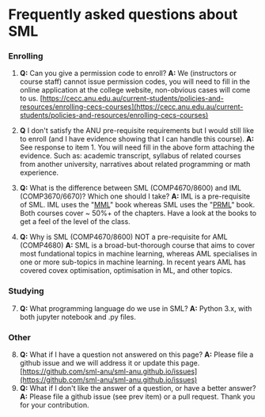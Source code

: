
# Frequently asked questions about SML

### Enrolling 

1. **Q:** Can you give a permission code to enroll? **A:** We (instructors or course staff) cannot issue permission codes, you will need to fill in the online application at the college website, non-obvious cases will come to us. 
[https://cecc.anu.edu.au/current-students/policies-and-resources/enrolling-cecs-courses](https://cecc.anu.edu.au/current-students/policies-and-resources/enrolling-cecs-courses)

2. **Q** I don't satisfy the ANU pre-requisite requirements but I would still like to enroll (and I have evidence showing that I can handle this course).  **A:** See response to item 1. You will need fill in the above form attaching the evidence. Such as: academic transcript, syllabus of related courses from another university, narratives about related programming or math experience. 
 
4. **Q:** What is the difference between SML (COMP4670/8600) and IML (COMP3670/6670)? Which one should I take?  **A:** IML is a pre-requisite of SML. IML uses the "[MML](https://mml-book.github.io/)" book whereas SML uses the "[PRML](https://www.microsoft.com/en-us/research/people/cmbishop/prml-book/)" book. Both courses cover ~ 50%+ of the chapters. Have a look at the books to get a feel of the level of the class.  
 
5. **Q:** Why is SML (COMP4670/8600) NOT a pre-requisite for AML (COMP4680)  **A:** SML is a broad-but-thorough course that aims to cover most fundational topics in machine learning, whereas AML specialises in one or more sub-topics in machine learning. In recent years AML has covered covex optimisation, optimisation in ML, and other topics. 


### Studying

7. **Q:** What programming language do we use in SML? **A:** Python 3.x, with both jupyter notebook and .py files. 


### Other

8. **Q:** What if I have a question not answered on this page? **A:** Please file a github issue and we will address it or update this page. [https://github.com/sml-anu/sml-anu.github.io/issues](https://github.com/sml-anu/sml-anu.github.io/issues)
9. **Q:** What if I don't like the answer of a question, or have a better answer? **A:** Please file a github issue (see prev item) or a pull request. Thank you for your contribution. 

